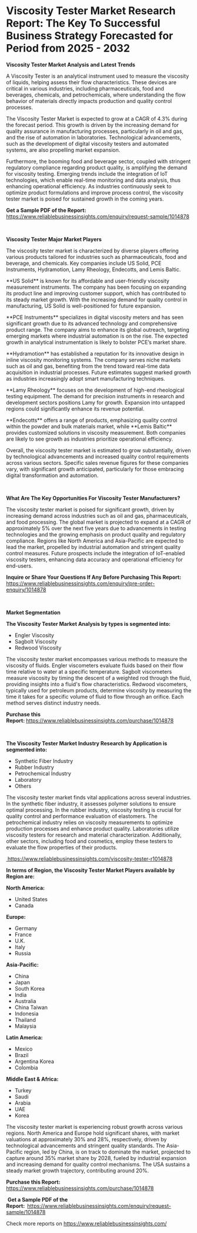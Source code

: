 <p><h1>Viscosity Tester Market Research Report: The Key To Successful Business Strategy Forecasted for Period from 2025 - 2032</h1></p><p><strong>Viscosity Tester Market Analysis and Latest Trends</strong></p>
<p><p>A Viscosity Tester is an analytical instrument used to measure the viscosity of liquids, helping assess their flow characteristics. These devices are critical in various industries, including pharmaceuticals, food and beverages, chemicals, and petrochemicals, where understanding the flow behavior of materials directly impacts production and quality control processes.</p><p>The Viscosity Tester Market is expected to grow at a CAGR of 4.3% during the forecast period. This growth is driven by the increasing demand for quality assurance in manufacturing processes, particularly in oil and gas, and the rise of automation in laboratories. Technological advancements, such as the development of digital viscosity testers and automated systems, are also propelling market expansion. </p><p>Furthermore, the booming food and beverage sector, coupled with stringent regulatory compliance regarding product quality, is amplifying the demand for viscosity testing. Emerging trends include the integration of IoT technologies, which enable real-time monitoring and data analysis, thus enhancing operational efficiency. As industries continuously seek to optimize product formulations and improve process control, the viscosity tester market is poised for sustained growth in the coming years.</p></p>
<p><strong>Get a Sample PDF of the Report:&nbsp;</strong> <a href="https://www.reliablebusinessinsights.com/enquiry/request-sample/1014878?utm_campaign=3273&utm_medium=2&utm_source=Github&utm_content=ia&utm_term=06032025&utm_id=viscosity-tester">https://www.reliablebusinessinsights.com/enquiry/request-sample/1014878</a></p>
<p>&nbsp;</p>
<p><strong>Viscosity Tester Major Market Players</strong></p>
<p><p>The viscosity tester market is characterized by diverse players offering various products tailored for industries such as pharmaceuticals, food and beverage, and chemicals. Key companies include US Solid, PCE Instruments, Hydramotion, Lamy Rheology, Endecotts, and Lemis Baltic.</p><p>**US Solid** is known for its affordable and user-friendly viscosity measurement instruments. The company has been focusing on expanding its product line and improving customer support, which has contributed to its steady market growth. With the increasing demand for quality control in manufacturing, US Solid is well-positioned for future expansion.</p><p>**PCE Instruments** specializes in digital viscosity meters and has seen significant growth due to its advanced technology and comprehensive product range. The company aims to enhance its global outreach, targeting emerging markets where industrial automation is on the rise. The expected growth in analytical instrumentation is likely to bolster PCE’s market share.</p><p>**Hydramotion** has established a reputation for its innovative design in inline viscosity monitoring systems. The company serves niche markets such as oil and gas, benefiting from the trend toward real-time data acquisition in industrial processes. Future estimates suggest marked growth as industries increasingly adopt smart manufacturing techniques.</p><p>**Lamy Rheology** focuses on the development of high-end rheological testing equipment. The demand for precision instruments in research and development sectors positions Lamy for growth. Expansion into untapped regions could significantly enhance its revenue potential.</p><p>**Endecotts** offers a range of products, emphasizing quality control within the powder and bulk materials market, while **Lemis Baltic** provides customized solutions in viscosity measurement. Both companies are likely to see growth as industries prioritize operational efficiency.</p><p>Overall, the viscosity tester market is estimated to grow substantially, driven by technological advancements and increased quality control requirements across various sectors. Specific sales revenue figures for these companies vary, with significant growth anticipated, particularly for those embracing digital transformation and automation.</p></p>
<p>&nbsp;</p>
<p><strong>What Are The Key Opportunities For Viscosity Tester Manufacturers?</strong></p>
<p><p>The viscosity tester market is poised for significant growth, driven by increasing demand across industries such as oil and gas, pharmaceuticals, and food processing. The global market is projected to expand at a CAGR of approximately 5% over the next five years due to advancements in testing technologies and the growing emphasis on product quality and regulatory compliance. Regions like North America and Asia-Pacific are expected to lead the market, propelled by industrial automation and stringent quality control measures. Future prospects include the integration of IoT-enabled viscosity testers, enhancing data accuracy and operational efficiency for end-users.</p></p>
<p><strong>Inquire or Share Your Questions If Any Before Purchasing This Report:</strong> <a href="https://www.reliablebusinessinsights.com/enquiry/pre-order-enquiry/1014878?utm_campaign=3273&utm_medium=2&utm_source=Github&utm_content=ia&utm_term=06032025&utm_id=viscosity-tester">https://www.reliablebusinessinsights.com/enquiry/pre-order-enquiry/1014878</a></p>
<p>&nbsp;</p>
<p><strong>Market Segmentation</strong></p>
<p><strong>The Viscosity Tester Market Analysis by types is segmented into:</strong></p>
<p><ul><li>Engler Viscosity</li><li>Sagbolt Viscosity</li><li>Redwood Viscosity</li></ul></p>
<p><p>The viscosity tester market encompasses various methods to measure the viscosity of fluids. Engler viscometers evaluate fluids based on their flow time relative to water at a specific temperature. Sagbolt viscometers measure viscosity by timing the descent of a weighted rod through the fluid, providing insights into a fluid's flow characteristics. Redwood viscometers, typically used for petroleum products, determine viscosity by measuring the time it takes for a specific volume of fluid to flow through an orifice. Each method serves distinct industry needs.</p></p>
<p><strong>Purchase this Report:&nbsp;</strong><a href="https://www.reliablebusinessinsights.com/purchase/1014878?utm_campaign=3273&utm_medium=2&utm_source=Github&utm_content=ia&utm_term=06032025&utm_id=viscosity-tester">https://www.reliablebusinessinsights.com/purchase/1014878</a></p>
<p>&nbsp;</p>
<p><strong>The Viscosity Tester Market Industry Research by Application is segmented into:</strong></p>
<p><ul><li>Synthetic Fiber Industry</li><li>Rubber Industry</li><li>Petrochemical Industry</li><li>Laboratory</li><li>Others</li></ul></p>
<p><p>The viscosity tester market finds vital applications across several industries. In the synthetic fiber industry, it assesses polymer solutions to ensure optimal processing. In the rubber industry, viscosity testing is crucial for quality control and performance evaluation of elastomers. The petrochemical industry relies on viscosity measurements to optimize production processes and enhance product quality. Laboratories utilize viscosity testers for research and material characterization. Additionally, other sectors, including food and cosmetics, employ these testers to evaluate the flow properties of their products.</p></p>
<p><a href="https://www.reliablebusinessinsights.com/viscosity-tester-r1014878?utm_campaign=3273&utm_medium=2&utm_source=Github&utm_content=ia&utm_term=06032025&utm_id=viscosity-tester">&nbsp;https://www.reliablebusinessinsights.com/viscosity-tester-r1014878</a></p>
<p><strong>In terms of Region, the Viscosity Tester Market Players available by Region are:</strong></p>
<p>
    <p> <strong> North America: </strong>
        <ul>
            <li>United States</li>
            <li>Canada</li>
        </ul>
        </p> 
    <p> <strong> Europe: </strong>
        <ul>
            <li>Germany</li>
            <li>France</li>
            <li>U.K.</li>
            <li>Italy</li>
            <li>Russia</li>
        </ul>
        </p> 
    <p> <strong> Asia-Pacific: </strong>
        <ul>
            <li>China</li>
            <li>Japan</li>
            <li>South Korea</li>
            <li>India</li>
            <li>Australia</li>
            <li>China Taiwan</li>
            <li>Indonesia</li>
            <li>Thailand</li>
            <li>Malaysia</li>
        </ul>
        </p> 
    <p> <strong> Latin America: </strong>
        <ul>
            <li>Mexico</li>
            <li>Brazil</li>
            <li>Argentina Korea</li>
            <li>Colombia</li>
        </ul>
        </p> 
    <p> <strong> Middle East & Africa: </strong>
        <ul>
            <li>Turkey</li>
            <li>Saudi</li>
            <li>Arabia</li>
            <li>UAE</li>
            <li>Korea</li>
        </ul>
    </p>
    </p>
<p><p>The viscosity tester market is experiencing robust growth across various regions. North America and Europe hold significant shares, with market valuations at approximately 30% and 28%, respectively, driven by technological advancements and stringent quality standards. The Asia-Pacific region, led by China, is on track to dominate the market, projected to capture around 35% market share by 2028, fueled by industrial expansion and increasing demand for quality control mechanisms. The USA sustains a steady market growth trajectory, contributing around 20%.</p></p>
<p><strong>Purchase this Report: </strong><a href="https://www.reliablebusinessinsights.com/purchase/1014878?utm_campaign=3273&utm_medium=2&utm_source=Github&utm_content=ia&utm_term=06032025&utm_id=viscosity-tester">https://www.reliablebusinessinsights.com/purchase/1014878</a></p>
<p>&nbsp;<strong>Get a Sample PDF of the Report:&nbsp;&nbsp;</strong><a href="https://www.reliablebusinessinsights.com/enquiry/request-sample/1014878?utm_campaign=3273&utm_medium=2&utm_source=Github&utm_content=ia&utm_term=06032025&utm_id=viscosity-tester">https://www.reliablebusinessinsights.com/enquiry/request-sample/1014878</a></p>
<p><strong></strong></p>
<p>Check more reports on <a href="https://www.reliablebusinessinsights.com/?utm_campaign=3273&utm_medium=2&utm_source=Github&utm_content=ia&utm_term=06032025&utm_id=viscosity-tester">https://www.reliablebusinessinsights.com/</a></p>